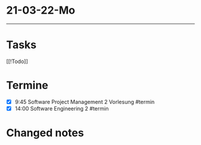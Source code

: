 # 21-03-22-Mo
---

# Tasks
[[!Todo]]


# Termine 
- [x] 9:45 Software Project Management 2 Vorlesung #termin
- [x] 14:00 Software Engineering 2 #termin  

# Changed notes
